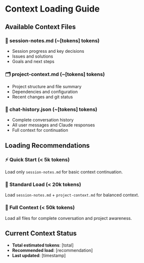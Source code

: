 # Context Loading Guide

## Available Context Files

### 📝 session-notes.md (~[tokens] tokens)
- Session progress and key decisions
- Issues and solutions
- Goals and next steps

### 🗂️ project-context.md (~[tokens] tokens)  
- Project structure and file summary
- Dependencies and configuration
- Recent changes and git status

### 💬 chat-history.json (~[tokens] tokens)
- Complete conversation history
- All user messages and Claude responses
- Full context for continuation

## Loading Recommendations

### ⚡ Quick Start (< 5k tokens)
Load only `session-notes.md` for basic context continuation.

### 🔄 Standard Load (< 20k tokens)
Load `session-notes.md` + `project-context.md` for balanced context.

### 🎯 Full Context (< 50k tokens)
Load all files for complete conversation and project awareness.

## Current Context Status
- **Total estimated tokens**: [total]
- **Recommended load**: [recommendation]
- **Last updated**: [timestamp]